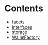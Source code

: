 

# Contents
- [facets](/src/Wallets/factory/facets)
- [interfaces](/src/Wallets/factory/interfaces)
- [storage](/src/Wallets/factory/storage)
- [WalletFactory](WalletFactory.sol/contract.WalletFactory.md)
